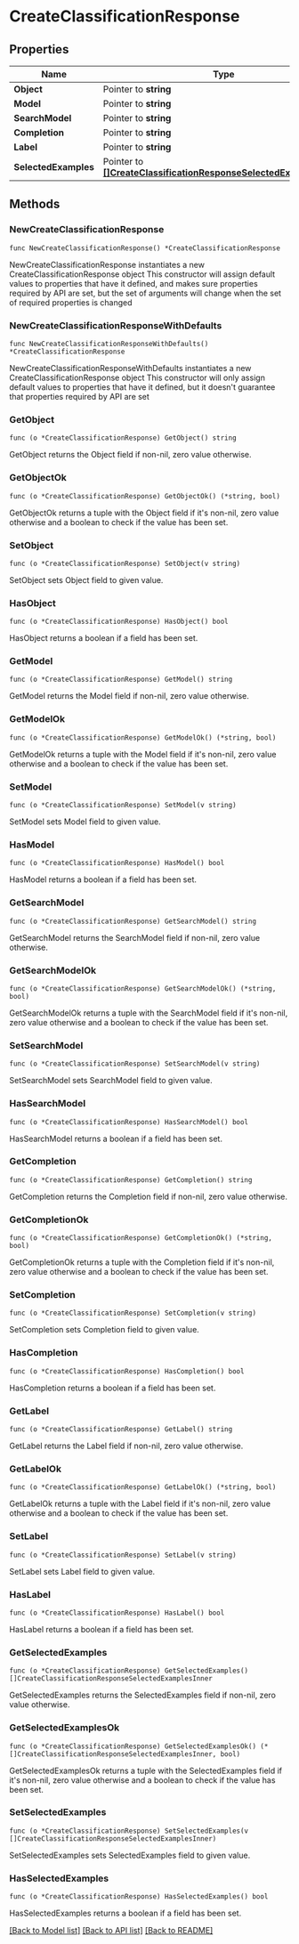 # CreateClassificationResponse

## Properties

Name | Type | Description | Notes
------------ | ------------- | ------------- | -------------
**Object** | Pointer to **string** |  | [optional] 
**Model** | Pointer to **string** |  | [optional] 
**SearchModel** | Pointer to **string** |  | [optional] 
**Completion** | Pointer to **string** |  | [optional] 
**Label** | Pointer to **string** |  | [optional] 
**SelectedExamples** | Pointer to [**[]CreateClassificationResponseSelectedExamplesInner**](CreateClassificationResponseSelectedExamplesInner.md) |  | [optional] 

## Methods

### NewCreateClassificationResponse

`func NewCreateClassificationResponse() *CreateClassificationResponse`

NewCreateClassificationResponse instantiates a new CreateClassificationResponse object
This constructor will assign default values to properties that have it defined,
and makes sure properties required by API are set, but the set of arguments
will change when the set of required properties is changed

### NewCreateClassificationResponseWithDefaults

`func NewCreateClassificationResponseWithDefaults() *CreateClassificationResponse`

NewCreateClassificationResponseWithDefaults instantiates a new CreateClassificationResponse object
This constructor will only assign default values to properties that have it defined,
but it doesn't guarantee that properties required by API are set

### GetObject

`func (o *CreateClassificationResponse) GetObject() string`

GetObject returns the Object field if non-nil, zero value otherwise.

### GetObjectOk

`func (o *CreateClassificationResponse) GetObjectOk() (*string, bool)`

GetObjectOk returns a tuple with the Object field if it's non-nil, zero value otherwise
and a boolean to check if the value has been set.

### SetObject

`func (o *CreateClassificationResponse) SetObject(v string)`

SetObject sets Object field to given value.

### HasObject

`func (o *CreateClassificationResponse) HasObject() bool`

HasObject returns a boolean if a field has been set.

### GetModel

`func (o *CreateClassificationResponse) GetModel() string`

GetModel returns the Model field if non-nil, zero value otherwise.

### GetModelOk

`func (o *CreateClassificationResponse) GetModelOk() (*string, bool)`

GetModelOk returns a tuple with the Model field if it's non-nil, zero value otherwise
and a boolean to check if the value has been set.

### SetModel

`func (o *CreateClassificationResponse) SetModel(v string)`

SetModel sets Model field to given value.

### HasModel

`func (o *CreateClassificationResponse) HasModel() bool`

HasModel returns a boolean if a field has been set.

### GetSearchModel

`func (o *CreateClassificationResponse) GetSearchModel() string`

GetSearchModel returns the SearchModel field if non-nil, zero value otherwise.

### GetSearchModelOk

`func (o *CreateClassificationResponse) GetSearchModelOk() (*string, bool)`

GetSearchModelOk returns a tuple with the SearchModel field if it's non-nil, zero value otherwise
and a boolean to check if the value has been set.

### SetSearchModel

`func (o *CreateClassificationResponse) SetSearchModel(v string)`

SetSearchModel sets SearchModel field to given value.

### HasSearchModel

`func (o *CreateClassificationResponse) HasSearchModel() bool`

HasSearchModel returns a boolean if a field has been set.

### GetCompletion

`func (o *CreateClassificationResponse) GetCompletion() string`

GetCompletion returns the Completion field if non-nil, zero value otherwise.

### GetCompletionOk

`func (o *CreateClassificationResponse) GetCompletionOk() (*string, bool)`

GetCompletionOk returns a tuple with the Completion field if it's non-nil, zero value otherwise
and a boolean to check if the value has been set.

### SetCompletion

`func (o *CreateClassificationResponse) SetCompletion(v string)`

SetCompletion sets Completion field to given value.

### HasCompletion

`func (o *CreateClassificationResponse) HasCompletion() bool`

HasCompletion returns a boolean if a field has been set.

### GetLabel

`func (o *CreateClassificationResponse) GetLabel() string`

GetLabel returns the Label field if non-nil, zero value otherwise.

### GetLabelOk

`func (o *CreateClassificationResponse) GetLabelOk() (*string, bool)`

GetLabelOk returns a tuple with the Label field if it's non-nil, zero value otherwise
and a boolean to check if the value has been set.

### SetLabel

`func (o *CreateClassificationResponse) SetLabel(v string)`

SetLabel sets Label field to given value.

### HasLabel

`func (o *CreateClassificationResponse) HasLabel() bool`

HasLabel returns a boolean if a field has been set.

### GetSelectedExamples

`func (o *CreateClassificationResponse) GetSelectedExamples() []CreateClassificationResponseSelectedExamplesInner`

GetSelectedExamples returns the SelectedExamples field if non-nil, zero value otherwise.

### GetSelectedExamplesOk

`func (o *CreateClassificationResponse) GetSelectedExamplesOk() (*[]CreateClassificationResponseSelectedExamplesInner, bool)`

GetSelectedExamplesOk returns a tuple with the SelectedExamples field if it's non-nil, zero value otherwise
and a boolean to check if the value has been set.

### SetSelectedExamples

`func (o *CreateClassificationResponse) SetSelectedExamples(v []CreateClassificationResponseSelectedExamplesInner)`

SetSelectedExamples sets SelectedExamples field to given value.

### HasSelectedExamples

`func (o *CreateClassificationResponse) HasSelectedExamples() bool`

HasSelectedExamples returns a boolean if a field has been set.


[[Back to Model list]](../README.md#documentation-for-models) [[Back to API list]](../README.md#documentation-for-api-endpoints) [[Back to README]](../README.md)


